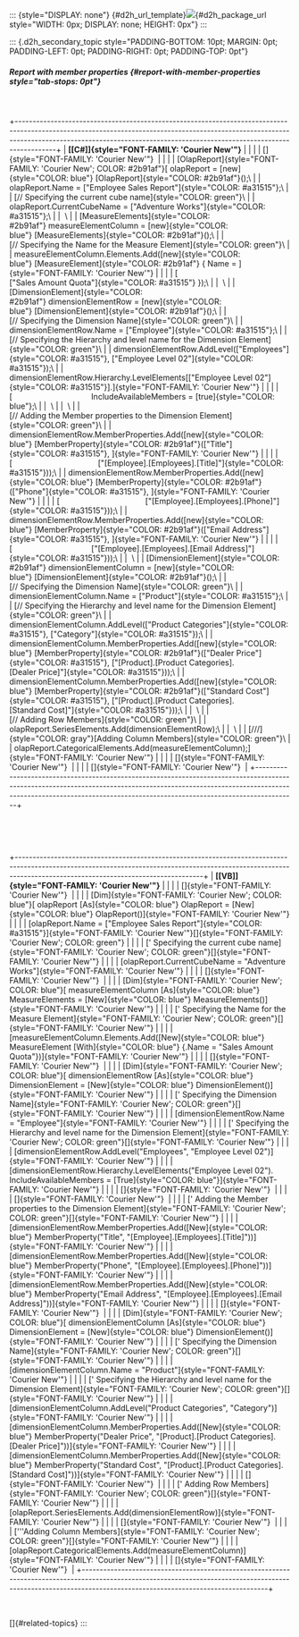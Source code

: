 ::: {style="DISPLAY: none"}
[](ms-xhelp:///?Id=d2h_url_template){#d2h_url_template}![](!package_url!){#d2h_package_url style="WIDTH: 0px; DISPLAY: none; HEIGHT: 0px"}
:::

::: {.d2h_secondary_topic style="PADDING-BOTTOM: 10pt; MARGIN: 0pt; PADDING-LEFT: 0pt; PADDING-RIGHT: 0pt; PADDING-TOP: 0pt"}
##### Report with member properties {#report-with-member-properties style="tab-stops: 0pt"}

 

+-----------------------------------------------------------------------------------------------------------------------------------------------------------------------------------------------------------------------------------------------------+
| **[\[C#\]]{style="FONT-FAMILY: 'Courier New'"}**                                                                                                                                                                                                    |
|                                                                                                                                                                                                                                                     |
| []{style="FONT-FAMILY: 'Courier New'"}                                                                                                                                                                                                              |
|                                                                                                                                                                                                                                                     |
| [OlapReport]{style="FONT-FAMILY: 'Courier New'; COLOR: #2b91af"}[ olapReport = [new]{style="COLOR: blue"} [OlapReport]{style="COLOR: #2b91af"}();\                                                                                                  |
| olapReport.Name = [\"Employee Sales Report\"]{style="COLOR: #a31515"};\                                                                                                                                                                             |
| [// Specifying the current cube name]{style="COLOR: green"}\                                                                                                                                                                                        |
| olapReport.CurrentCubeName = [\"Adventure Works\"]{style="COLOR: #a31515"};\                                                                                                                                                                        |
|  \                                                                                                                                                                                                                                                  |
| [MeasureElements]{style="COLOR: #2b91af"} measureElementColumn = [new]{style="COLOR: blue"} [MeasureElements]{style="COLOR: #2b91af"}();\                                                                                                           |
| [// Specifying the Name for the Measure Element]{style="COLOR: green"}\                                                                                                                                                                             |
| measureElementColumn.Elements.Add([new]{style="COLOR: blue"} [MeasureElement]{style="COLOR: #2b91af"} { Name = ]{style="FONT-FAMILY: 'Courier New'"}                                                                                                |
|                                                                                                                                                                                                                                                     |
| [                                                   [\"Sales Amount Quota\"]{style="COLOR: #a31515"} });\                                                                                                                                           |
|  \                                                                                                                                                                                                                                                  |
| [DimensionElement]{style="COLOR: #2b91af"} dimensionElementRow = [new]{style="COLOR: blue"} [DimensionElement]{style="COLOR: #2b91af"}();\                                                                                                          |
| [// Specifying the Dimension Name]{style="COLOR: green"}\                                                                                                                                                                                           |
| dimensionElementRow.Name = [\"Employee\"]{style="COLOR: #a31515"};\                                                                                                                                                                                 |
| [// Specifying the Hierarchy and level name for the Dimension Element]{style="COLOR: green"}\                                                                                                                                                       |
| dimensionElementRow.AddLevel([\"Employees\"]{style="COLOR: #a31515"}, [\"Employee Level 02\"]{style="COLOR: #a31515"});\                                                                                                                            |
| dimensionElementRow.Hierarchy.LevelElements\[[\"Employee Level 02\"]{style="COLOR: #a31515"}\].]{style="FONT-FAMILY: 'Courier New'"}                                                                                                                |
|                                                                                                                                                                                                                                                     |
| [                                    IncludeAvailableMembers = [true]{style="COLOR: blue"};\                                                                                                                                                        |
|  \                                                                                                                                                                                                                                                  |
|  \                                                                                                                                                                                                                                                  |
| [// Adding the Member properties to the Dimension Element]{style="COLOR: green"}\                                                                                                                                                                   |
| dimensionElementRow.MemberProperties.Add([new]{style="COLOR: blue"} [MemberProperty]{style="COLOR: #2b91af"}([\"Title\"]{style="COLOR: #a31515"}, ]{style="FONT-FAMILY: 'Courier New'"}                                                             |
|                                                                                                                                                                                                                                                     |
| [                                       [\"\[Employee\].\[Employees\].\[Title\]\"]{style="COLOR: #a31515"}));\                                                                                                                                      |
| dimensionElementRow.MemberProperties.Add([new]{style="COLOR: blue"} [MemberProperty]{style="COLOR: #2b91af"}([\"Phone\"]{style="COLOR: #a31515"}, ]{style="FONT-FAMILY: 'Courier New'"}                                                             |
|                                                                                                                                                                                                                                                     |
| [                                       [\"\[Employee\].\[Employees\].\[Phone\]\"]{style="COLOR: #a31515"}));\                                                                                                                                      |
| dimensionElementRow.MemberProperties.Add([new]{style="COLOR: blue"} [MemberProperty]{style="COLOR: #2b91af"}([\"Email Address\"]{style="COLOR: #a31515"}, ]{style="FONT-FAMILY: 'Courier New'"}                                                     |
|                                                                                                                                                                                                                                                     |
| [                                    [\"\[Employee\].\[Employees\].\[Email Address\]\"]{style="COLOR: #a31515"}));\                                                                                                                                 |
|  \                                                                                                                                                                                                                                                  |
| [DimensionElement]{style="COLOR: #2b91af"} dimensionElementColumn = [new]{style="COLOR: blue"} [DimensionElement]{style="COLOR: #2b91af"}();\                                                                                                       |
| [// Specifying the Dimension Name]{style="COLOR: green"}\                                                                                                                                                                                           |
| dimensionElementColumn.Name = [\"Product\"]{style="COLOR: #a31515"};\                                                                                                                                                                               |
| [// Specifying the Hierarchy and level name for the Dimension Element]{style="COLOR: green"}\                                                                                                                                                       |
| dimensionElementColumn.AddLevel([\"Product Categories\"]{style="COLOR: #a31515"}, [\"Category\"]{style="COLOR: #a31515"});\                                                                                                                         |
| dimensionElementColumn.MemberProperties.Add([new]{style="COLOR: blue"} [MemberProperty]{style="COLOR: #2b91af"}([\"Dealer Price\"]{style="COLOR: #a31515"}, [\"\[Product\].\[Product Categories\].\[Dealer Price\]\"]{style="COLOR: #a31515"}));\   |
| dimensionElementColumn.MemberProperties.Add([new]{style="COLOR: blue"} [MemberProperty]{style="COLOR: #2b91af"}([\"Standard Cost\"]{style="COLOR: #a31515"}, [\"\[Product\].\[Product Categories\].\[Standard Cost\]\"]{style="COLOR: #a31515"}));\ |
|  \                                                                                                                                                                                                                                                  |
| [// Adding Row Members]{style="COLOR: green"}\                                                                                                                                                                                                      |
| olapReport.SeriesElements.Add(dimensionElementRow);\                                                                                                                                                                                                |
|  \                                                                                                                                                                                                                                                  |
| [///]{style="COLOR: gray"}[Adding Column Members]{style="COLOR: green"}\                                                                                                                                                                            |
| olapReport.CategoricalElements.Add(measureElementColumn);]{style="FONT-FAMILY: 'Courier New'"}                                                                                                                                                      |
|                                                                                                                                                                                                                                                     |
| []{style="FONT-FAMILY: 'Courier New'"}                                                                                                                                                                                                              |
|                                                                                                                                                                                                                                                     |
| []{style="FONT-FAMILY: 'Courier New'"}                                                                                                                                                                                                              |
+-----------------------------------------------------------------------------------------------------------------------------------------------------------------------------------------------------------------------------------------------------+

 

 

+----------------------------------------------------------------------------------------------------------------------------------------------------------------------------------------------------------------+
| **[\[VB\]]{style="FONT-FAMILY: 'Courier New'"}**                                                                                                                                                               |
|                                                                                                                                                                                                                |
| []{style="FONT-FAMILY: 'Courier New'"}                                                                                                                                                                         |
|                                                                                                                                                                                                                |
| [Dim]{style="FONT-FAMILY: 'Courier New'; COLOR: blue"}[ olapReport [As]{style="COLOR: blue"} OlapReport = [New]{style="COLOR: blue"} OlapReport()]{style="FONT-FAMILY: 'Courier New'"}                         |
|                                                                                                                                                                                                                |
| [olapReport.Name = [\"Employee Sales Report\"]{style="COLOR: #a31515"}]{style="FONT-FAMILY: 'Courier New'"}[]{style="FONT-FAMILY: 'Courier New'; COLOR: green"}                                                |
|                                                                                                                                                                                                                |
| [\' Specifying the current cube name]{style="FONT-FAMILY: 'Courier New'; COLOR: green"}[]{style="FONT-FAMILY: 'Courier New'"}                                                                                  |
|                                                                                                                                                                                                                |
| [olapReport.CurrentCubeName = \"Adventure Works\"]{style="FONT-FAMILY: 'Courier New'"}                                                                                                                         |
|                                                                                                                                                                                                                |
| []{style="FONT-FAMILY: 'Courier New'"}                                                                                                                                                                         |
|                                                                                                                                                                                                                |
| [Dim]{style="FONT-FAMILY: 'Courier New'; COLOR: blue"}[ measureElementColumn [As]{style="COLOR: blue"} MeasureElements = [New]{style="COLOR: blue"} MeasureElements()]{style="FONT-FAMILY: 'Courier New'"}     |
|                                                                                                                                                                                                                |
| [\' Specifying the Name for the Measure Element]{style="FONT-FAMILY: 'Courier New'; COLOR: green"}[]{style="FONT-FAMILY: 'Courier New'"}                                                                       |
|                                                                                                                                                                                                                |
| [measureElementColumn.Elements.Add([New]{style="COLOR: blue"} MeasureElement [With]{style="COLOR: blue"} {.Name = \"Sales Amount Quota\"})]{style="FONT-FAMILY: 'Courier New'"}                                |
|                                                                                                                                                                                                                |
| []{style="FONT-FAMILY: 'Courier New'"}                                                                                                                                                                         |
|                                                                                                                                                                                                                |
| [Dim]{style="FONT-FAMILY: 'Courier New'; COLOR: blue"}[ dimensionElementRow [As]{style="COLOR: blue"} DimensionElement = [New]{style="COLOR: blue"} DimensionElement()]{style="FONT-FAMILY: 'Courier New'"}    |
|                                                                                                                                                                                                                |
| [\' Specifying the Dimension Name]{style="FONT-FAMILY: 'Courier New'; COLOR: green"}[]{style="FONT-FAMILY: 'Courier New'"}                                                                                     |
|                                                                                                                                                                                                                |
| [dimensionElementRow.Name = \"Employee\"]{style="FONT-FAMILY: 'Courier New'"}                                                                                                                                  |
|                                                                                                                                                                                                                |
| [\' Specifying the Hierarchy and level name for the Dimension Element]{style="FONT-FAMILY: 'Courier New'; COLOR: green"}[]{style="FONT-FAMILY: 'Courier New'"}                                                 |
|                                                                                                                                                                                                                |
| [dimensionElementRow.AddLevel(\"Employees\", \"Employee Level 02\")]{style="FONT-FAMILY: 'Courier New'"}                                                                                                       |
|                                                                                                                                                                                                                |
| [dimensionElementRow.Hierarchy.LevelElements(\"Employee Level 02\"). IncludeAvailableMembers = [True]{style="COLOR: blue"}]{style="FONT-FAMILY: 'Courier New'"}                                                |
|                                                                                                                                                                                                                |
| []{style="FONT-FAMILY: 'Courier New'"}                                                                                                                                                                         |
|                                                                                                                                                                                                                |
| []{style="FONT-FAMILY: 'Courier New'"}                                                                                                                                                                         |
|                                                                                                                                                                                                                |
| [\' Adding the Member properties to the Dimension Element]{style="FONT-FAMILY: 'Courier New'; COLOR: green"}[]{style="FONT-FAMILY: 'Courier New'"}                                                             |
|                                                                                                                                                                                                                |
| [dimensionElementRow.MemberProperties.Add([New]{style="COLOR: blue"} MemberProperty(\"Title\", \"\[Employee\].\[Employees\].\[Title\]\"))]{style="FONT-FAMILY: 'Courier New'"}                                 |
|                                                                                                                                                                                                                |
| [dimensionElementRow.MemberProperties.Add([New]{style="COLOR: blue"} MemberProperty(\"Phone\", \"\[Employee\].\[Employees\].\[Phone\]\"))]{style="FONT-FAMILY: 'Courier New'"}                                 |
|                                                                                                                                                                                                                |
| [dimensionElementRow.MemberProperties.Add([New]{style="COLOR: blue"} MemberProperty(\"Email Address\", \"\[Employee\].\[Employees\].\[Email Address\]\"))]{style="FONT-FAMILY: 'Courier New'"}                 |
|                                                                                                                                                                                                                |
| []{style="FONT-FAMILY: 'Courier New'"}                                                                                                                                                                         |
|                                                                                                                                                                                                                |
| [Dim]{style="FONT-FAMILY: 'Courier New'; COLOR: blue"}[ dimensionElementColumn [As]{style="COLOR: blue"} DimensionElement = [New]{style="COLOR: blue"} DimensionElement()]{style="FONT-FAMILY: 'Courier New'"} |
|                                                                                                                                                                                                                |
| [\' Specifying the Dimension Name]{style="FONT-FAMILY: 'Courier New'; COLOR: green"}[]{style="FONT-FAMILY: 'Courier New'"}                                                                                     |
|                                                                                                                                                                                                                |
| [dimensionElementColumn.Name = \"Product\"]{style="FONT-FAMILY: 'Courier New'"}                                                                                                                                |
|                                                                                                                                                                                                                |
| [\' Specifying the Hierarchy and level name for the Dimension Element]{style="FONT-FAMILY: 'Courier New'; COLOR: green"}[]{style="FONT-FAMILY: 'Courier New'"}                                                 |
|                                                                                                                                                                                                                |
| [dimensionElementColumn.AddLevel(\"Product Categories\", \"Category\")]{style="FONT-FAMILY: 'Courier New'"}                                                                                                    |
|                                                                                                                                                                                                                |
| [dimensionElementColumn.MemberProperties.Add([New]{style="COLOR: blue"} MemberProperty(\"Dealer Price\", \"\[Product\].\[Product Categories\].\[Dealer Price\]\"))]{style="FONT-FAMILY: 'Courier New'"}        |
|                                                                                                                                                                                                                |
| [dimensionElementColumn.MemberProperties.Add([New]{style="COLOR: blue"} MemberProperty(\"Standard Cost\", \"\[Product\].\[Product Categories\].\[Standard Cost\]\"))]{style="FONT-FAMILY: 'Courier New'"}      |
|                                                                                                                                                                                                                |
| []{style="FONT-FAMILY: 'Courier New'"}                                                                                                                                                                         |
|                                                                                                                                                                                                                |
| [\' Adding Row Members]{style="FONT-FAMILY: 'Courier New'; COLOR: green"}[]{style="FONT-FAMILY: 'Courier New'"}                                                                                                |
|                                                                                                                                                                                                                |
| [olapReport.SeriesElements.Add(dimensionElementRow)]{style="FONT-FAMILY: 'Courier New'"}                                                                                                                       |
|                                                                                                                                                                                                                |
| []{style="FONT-FAMILY: 'Courier New'"}                                                                                                                                                                         |
|                                                                                                                                                                                                                |
| [\'\'\'Adding Column Members]{style="FONT-FAMILY: 'Courier New'; COLOR: green"}[]{style="FONT-FAMILY: 'Courier New'"}                                                                                          |
|                                                                                                                                                                                                                |
| [olapReport.CategoricalElements.Add(measureElementColumn)]{style="FONT-FAMILY: 'Courier New'"}                                                                                                                 |
|                                                                                                                                                                                                                |
| []{style="FONT-FAMILY: 'Courier New'"}                                                                                                                                                                         |
+----------------------------------------------------------------------------------------------------------------------------------------------------------------------------------------------------------------+

 

[]{#related-topics}
:::
